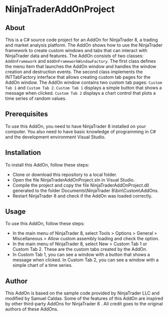 # NinjaTraderAddOnProject

## About

This is a C# source code project for an AddOn for NinjaTrader 8, a trading and market analysis platform. The AddOn shows how to use the NinjaTrader framework to create custom windows and tabs that can interact with NinjaTrader data and features. 
The AddOn consists of two classes: `AddOnFramework` and `AddOnFrameworkWindowFactory`. The first class defines the menu item that launches the AddOn window and handles the window creation and destruction events. The second class implements the INTTabFactory interface that allows creating custom tab pages for the AddOn window. The AddOn window contains two custom tab pages: `Custom Tab 1` and `Custom Tab 2`. `Custom Tab 1` displays a simple button that shows a message when clicked. `Custom Tab 2` displays a chart control that plots a time series of random values.

## Prerequisites

To use this AddOn, you need to have NinjaTrader 8 installed on your computer. You also need to have basic knowledge of programming in C# and the development environment Visual Studio.

## Installation

To install this AddOn, follow these steps:

- Clone or download this repository to a local folder.
- Open the file NinjaTraderAddOnProject.sln in Visual Studio.
- Compile the project and copy the file NinjaTraderAddOnProject.dll generated to the folder Documents\NinjaTrader 8\bin\Custom\AddOns.
- Restart NinjaTrader 8 and check if the AddOn was loaded correctly.

## Usage

To use this AddOn, follow these steps:

- In the main menu of NinjaTrader 8, select Tools > Options > General > Miscellaneous > Allow custom assembly loading and check the option.
- In the main menu of NinjaTrader 8, select New > Custom Tab 1 or Custom Tab 2. These are the custom tabs created by the AddOn.
- In Custom Tab 1, you can see a window with a button that shows a message when clicked. In Custom Tab 2, you can see a window with a simple chart of a time series.

## Author

This AddOn is based on the sample code provided by NinjaTrader LLC and modified by Samuel Caldas. Some of the features of this AddOn are inspired by other third-party AddOns for NinjaTrader 8 . All credit goes to the original authors of these AddOns.
